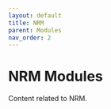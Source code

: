 ```yaml
---
layout: default
title: NRM
parent: Modules
nav_order: 2
---
```


# NRM Modules

Content related to NRM.